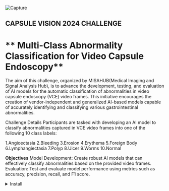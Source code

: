 ![Capture](https://github.com/user-attachments/assets/b4e36bd6-345f-4d69-a735-c778adf4462a)

## CAPSULE VISION 2024 CHALLENGE
#    ** Multi-Class Abnormality Classification for Video Capsule Endoscopy**
The aim of this challenge, organized by MISAHUB(Medical Imaging and Signal Analysis Hub), is to advance the development, testing, and evaluation of AI models for the automatic classification of abnormalities in video capsule endoscopy (VCE) video frames. This initiative encourages the creation of vendor-independent and generalized AI-based models capable of accurately identifying and classifying various gastrointestinal abnormalities.

Challenge Details
Participants are tasked with developing an AI model to classify abnormalities captured in VCE video frames into one of the following 10 class labels:

1.Angioectasia
2.Bleeding
3.Erosion
4.Erythema
5.Foreign Body
6.Lymphangiectasia
7.Polyp
8.Ulcer
9.Worms
10.Normal

**Objectives**
Model Development: Create robust AI models that can effectively classify abnormalities based on the provided video frames.
Evaluation: Test and evaluate model performance using metrics such as accuracy, precision, recall, and F1 score.

<details>
<summary>Install</summary>
 Clone repo and install requirements.txt in a Python>=3.8.0 environment, including PyTorch>=1.8.
'''
git clone https://github.com/kancharlavamshi/Capsule-Vision # clone
cd Capsule-Vision
pip install -r requirements.txt  # install
'''
